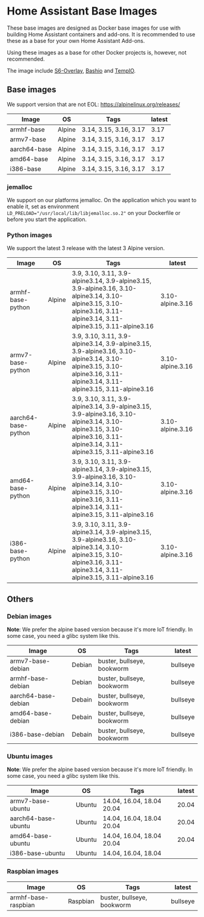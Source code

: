 # Home Assistant Base Images

These base images are designed as Docker base images for use with building Home Assistant containers and add-ons.
It is recommended to use these as a base for your own Home Assistant Add-ons. 

Using these images as a base for other Docker projects is, however, not recommended.

The image include [S6-Overlay](https://github.com/just-containers/s6-overlay), [Bashio](https://github.com/hassio-addons/bashio) and [TempIO](https://github.com/home-assistant/tempio).

## Base images

We support version that are not EOL: https://alpinelinux.org/releases/

| Image | OS | Tags | latest |
|-------|----|------|--------|
| armhf-base | Alpine | 3.14, 3.15, 3.16, 3.17 | 3.17 |
| armv7-base | Alpine | 3.14, 3.15, 3.16, 3.17 | 3.17 |
| aarch64-base | Alpine | 3.14, 3.15, 3.16, 3.17 | 3.17 |
| amd64-base | Alpine | 3.14, 3.15, 3.16, 3.17 | 3.17 |
| i386-base | Alpine | 3.14, 3.15, 3.16, 3.17 | 3.17 |

### jemalloc

We support on our platforms jemalloc. On the application which you want to enable it, set as environment `LD_PRELOAD="/usr/local/lib/libjemalloc.so.2"` on your Dockerfile or before you start the application.

### Python images

We support the latest 3 release with the latest 3 Alpine version.

| Image | OS | Tags | latest |
|-------|----|------|--------|
| armhf-base-python | Alpine | 3.9, 3.10, 3.11, 3.9-alpine3.14, 3.9-alpine3.15, 3.9-alpine3.16, 3.10-alpine3.14, 3.10-alpine3.15, 3.10-alpine3.16, 3.11-alpine3.14, 3.11-alpine3.15, 3.11-alpine3.16 | 3.10-alpine.3.16 |
| armv7-base-python | Alpine | 3.9, 3.10, 3.11, 3.9-alpine3.14, 3.9-alpine3.15, 3.9-alpine3.16, 3.10-alpine3.14, 3.10-alpine3.15, 3.10-alpine3.16, 3.11-alpine3.14, 3.11-alpine3.15, 3.11-alpine3.16 | 3.10-alpine.3.16 |
| aarch64-base-python | Alpine | 3.9, 3.10, 3.11, 3.9-alpine3.14, 3.9-alpine3.15, 3.9-alpine3.16, 3.10-alpine3.14, 3.10-alpine3.15, 3.10-alpine3.16, 3.11-alpine3.14, 3.11-alpine3.15, 3.11-alpine3.16 | 3.10-alpine.3.16 |
| amd64-base-python | Alpine | 3.9, 3.10, 3.11, 3.9-alpine3.14, 3.9-alpine3.15, 3.9-alpine3.16, 3.10-alpine3.14, 3.10-alpine3.15, 3.10-alpine3.16, 3.11-alpine3.14, 3.11-alpine3.15, 3.11-alpine3.16 | 3.10-alpine.3.16 |
| i386-base-python | Alpine | 3.9, 3.10, 3.11, 3.9-alpine3.14, 3.9-alpine3.15, 3.9-alpine3.16, 3.10-alpine3.14, 3.10-alpine3.15, 3.10-alpine3.16, 3.11-alpine3.14, 3.11-alpine3.15, 3.11-alpine3.16 | 3.10-alpine.3.16 |

## Others

### Debian images

**Note**: We prefer the alpine based version because it's more IoT friendly. In some case, you need a glibc system like this.

| Image | OS | Tags | latest |
|-------|----|------|--------|
| armv7-base-debian | Debian | buster, bullseye, bookworm | bullseye |
| armhf-base-debian | Debian | buster, bullseye, bookworm | bullseye |
| aarch64-base-debian | Debain | buster, bullseye, bookworm | bullseye |
| amd64-base-debian | Debain | buster, bullseye, bookworm | bullseye |
| i386-base-debian | Debain | buster, bullseye, bookworm | bullseye |

### Ubuntu images

**Note**: We prefer the alpine based version because it's more IoT friendly. In some case, you need a glibc system like this.

| Image | OS | Tags | latest |
|-------|----|------|--------|
| armv7-base-ubuntu | Ubuntu | 14.04, 16.04, 18.04 20.04 | 20.04 |
| aarch64-base-ubuntu | Ubuntu | 14.04, 16.04, 18.04 20.04 | 20.04 |
| amd64-base-ubuntu | Ubuntu | 14.04, 16.04, 18.04 20.04 | 20.04 |
| i386-base-ubuntu | Ubuntu | 14.04, 16.04, 18.04 | |

### Raspbian images

| Image | OS | Tags | latest |
|-------|----|------|--------|
| armhf-base-raspbian | Raspbian | buster, bullseye, bookworm | bullseye |
